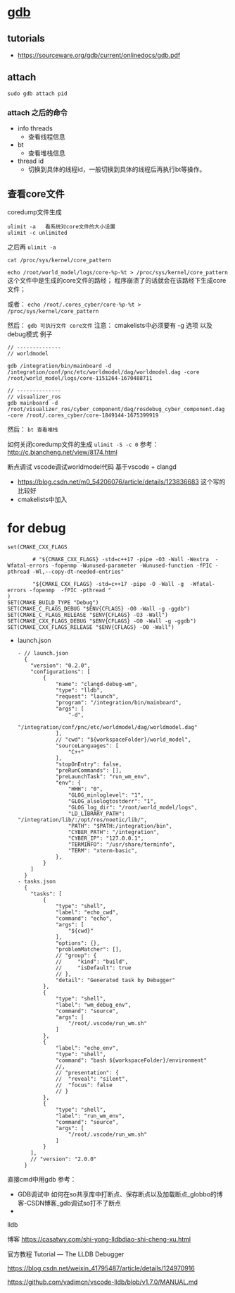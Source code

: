 # [gdb](https://www.sourceware.org/gdb/)

## tutorials
- https://sourceware.org/gdb/current/onlinedocs/gdb.pdf


## attach
```
sudo gdb attach pid
```

### attach 之后的命令
- info threads
    - 查看线程信息
- bt
    - 查看堆栈信息
- thread id
    - 切换到具体的线程id，一般切换到具体的线程后再执行bt等操作。

## 查看core文件

coredump文件生成

```
ulimit -a   看系统对core文件的大小设置
ulimit -c unlimited 
```

之后再
`ulimit -a`

`cat /proc/sys/kernel/core_pattern` 

`echo /root/world_model/logs/core-%p-%t > /proc/sys/kernel/core_pattern` 
这个文件中是生成的core文件的路经； 
程序崩溃了的话就会在该路经下生成core文件；

或者：
`echo /root/.cores_cyber/core-%p-%t > /proc/sys/kernel/core_pattern` 

然后：
`gdb 可执行文件 core文件`
注意：
cmakelists中必须要有 -g 选项  以及debug模式
例子

```
// --------------
// worldmodel

gdb /integration/bin/mainboard -d /integration/conf/pnc/etc/worldmodel/dag/worldmodel.dag -core /root/world_model/logs/core-1151264-1670488711

// --------------
// visualizer_ros
gdb mainboard -d /root/visualizer_ros/cyber_component/dag/rosdebug_cyber_component.dag -core /root/.cores_cyber/core-1849144-1675399919
```



然后：
`bt 查看堆栈`

如何关闭coredump文件的生成
`ulimit -S -c 0`
参考：
http://c.biancheng.net/view/8174.html

断点调试
vscode调试worldmodel代码 
基于vscode + clangd

- https://blog.csdn.net/m0_54206076/article/details/123836683  这个写的比较好
- cmakelists中加入
# for debug

```
set(CMAKE_CXX_FLAGS

        # "${CMAKE_CXX_FLAGS} -std=c++17 -pipe -O3 -Wall -Wextra  -Wfatal-errors -fopenmp -Wunused-parameter -Wunused-function -fPIC -pthread -Wl,--copy-dt-needed-entries"

​        "${CMAKE_CXX_FLAGS} -std=c++17 -pipe -O -Wall -g  -Wfatal-errors -fopenmp  -fPIC -pthread "
)
SET(CMAKE_BUILD_TYPE "Debug")
SET(CMAKE_C_FLAGS_DEBUG "$ENV{CFLAGS} -O0 -Wall -g -ggdb")
SET(CMAKE_C_FLAGS_RELEASE "$ENV{CFLAGS} -O3 -Wall")
SET(CMAKE_CXX_FLAGS_DEBUG "$ENV{CFLAGS} -O0 -Wall -g -ggdb")
SET(CMAKE_CXX_FLAGS_RELEASE "$ENV{CFLAGS} -O0 -Wall")
```








- launch.json

  ```
  - // launch.json
    {
      "version": "0.2.0",
      "configurations": [
          {
              "name": "clangd-debug-wm",
              "type": "lldb",
              "request": "launch",
              "program": "/integration/bin/mainboard",
              "args": [
                  "-d",
                  "/integration/conf/pnc/etc/worldmodel/dag/worldmodel.dag"
              ],
              // "cwd": "${workspaceFolder}/world_model",
              "sourceLanguages": [
                  "C++"
              ],
              "stopOnEntry": false,
              "preRunCommands": [],
              "preLaunchTask": "run_wm_env",
              "env": {
                  "HHH": "0",
                  "GLOG_minloglevel": "1",
                  "GLOG_alsologtostderr": "1",
                  "GLOG_log_dir": "/root/world_model/logs",
                  "LD_LIBRARY_PATH": "/integration/lib/:/opt/ros/noetic/lib/",
                  "PATH": "$PATH:/integration/bin",
                  "CYBER_PATH": "/integration",
                  "CYBER_IP": "127.0.0.1",
                  "TERMINFO": "/usr/share/terminfo",
                  "TERM": "xterm-basic",
              },
          }
      ]
    }
  - tasks.json
    {
      "tasks": [
          {
              "type": "shell",
              "label": "echo_cwd",
              "command": "echo",
              "args": [
                  "${cwd}"
              ],
              "options": {},
              "problemMatcher": [],
              // "group": {
              //     "kind": "build",
              //     "isDefault": true
              // },
              "detail": "Generated task by Debugger"
          },
          {
              "type": "shell",
              "label": "wm_debug_env",
              "command": "source",
              "args": [
                  "/root/.vscode/run_wm.sh"
              ]
          },
          {
              "label": "echo_env",
              "type": "shell",
              "command": "bash ${workspaceFolder}/environment"
              //,
              // "presentation": {
              //  "reveal": "silent",
              //  "focus": false
              // }
          },
          {
              "type": "shell",
              "label": "run_wm_env",
              "command": "source",
              "args": [
                  "/root/.vscode/run_wm.sh"
              ]
          }
      ],
      // "version": "2.0.0"
    }
  ```

  

直接cmd中用gdb
参考：
- GDB调试中 如何在so共享库中打断点、保存断点以及加载断点_globbo的博客-CSDN博客_gdb调试so打不了断点
- 


lldb






博客
https://casatwy.com/shi-yong-lldbdiao-shi-cheng-xu.html

官方教程
Tutorial — The LLDB Debugger


https://blog.csdn.net/weixin_41795487/article/details/124970916


https://github.com/vadimcn/vscode-lldb/blob/v1.7.0/MANUAL.md

